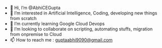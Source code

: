 - 👋 Hi, I’m @AbhiCEGupta
- 👀 I’m interested in Artificial Intelligence, Coding, developing new things from scratch
- 🌱 I’m currently learning Google Cloud Devops
- 💞️ I’m looking to collaborate on scripting, automating stuffs, migration from onpremise to Cloud
- 📫 How to reach me : guptaabhi9090@gmail.com

<!---
AbhiCEGupta/AbhiCEGupta is a ✨ special ✨ repository because its `README.md` (this file) appears on your GitHub profile.
You can click the Preview link to take a look at your changes.
--->
